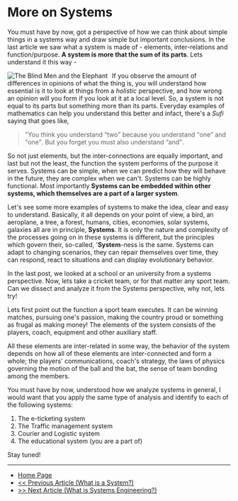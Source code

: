 # More on Systems

You must have by now, got a perspective of how we can think about simple things in a systems way and draw simple but important conclusions. In the last article we saw what a system is made of - elements, inter-relations and function/purpose. **A system is more that the sum of its parts**. Lets understand it this way - 

<img src="https://th.bing.com/th/id/OIP.AnGUggrYo3lB_LIt5sYnBwHaEB?pid=ImgDet&rs=1"
     alt="The Blind Men and the Elephant"
     style="float: left; vertical-align:center; margin-right: 10px;"/>
     
If you observe the amount of differences in opinions of what the thing is, you will understand how essential is it to look at things from a *holistic* perspective, and how wrong an opinion will you form if you look at it at a local level. So, a system is not equal to its parts but something more than its parts. Everyday examples of mathematics can help you understand this better and infact, there's a *Sufi* saying that goes like, 

> <blockqoute>"You think you understand <q>two</q> because you understand <q>one</q> and <q>one</q>. But you forget you must also understand <q>and</q></blockqoute>. 

So not just elements, but the inter-connections are equally important, and last but not the least, the function the system performs of the purpose it serves. Systems can be simple, when we can predict how they will behave in the future, they are complex when we can't. Systems can be highly functional. Most importantly **Systems can be embedded within other systems, which themselves are a part of a larger system**. 

Let's see some more examples of systems to make the idea, clear and easy to understand. Basically, it all depends on your point of view, a bird, an aeroplane, a tree, a forest, humans, cities, economies, solar systems, galaxies all are in principle, **Systems**. It is only the nature and complexity of the processes going on in these systems is different, but the principles which govern their, so-called, '**System**-ness is the same. Systems can adapt to changing scenarios, they can repair themselves over time, they can respond, react to situations and can display evolutionary behavior.

In the last post, we looked at a school or an university from a systems perspective. Now, lets take a cricket team, or for that matter any sport team. Can we dissect and analyze it from the Systems perspective, why not, lets try!

Lets first point out the function a sport team executes. It can be winning matches, pursuing one's passion, making the country proud or something as frugal as making money! The elements of the system consists of the players, coach, equipment and other auxiliary staff.

All these elements are inter-related in some way, the behavior of the system depends on how all of these elements are inter-connected and form a whole; the players' communications, coach's strategy, the laws of physics governing the motion of the ball and the bat, the sense of team bonding among the members. 

You must have by now, understood how we analyze systems in general, I would want that you apply the same type of analysis and identify to each of the following systems:
1. The e-ticketing system
2. The Traffic management system
3. Courier and Logistic system
4. The educational system (you are a part of)

Stay tuned!

---
- [Home Page](https://sohamphanseiitb.github.io/Think-in-Systems/index.html)
- [<< Previous Article (What is a System?)](https://sohamphanseiitb.github.io/Think-in-Systems/Systems_Theory/what_is_a_system.html)
- [>> Next Article (What is Systems Engineering?)](https://sohamphanseiitb.github.io/Think-in-Systems/Systems_Theory/systems_engg/systems-engineering.html)
